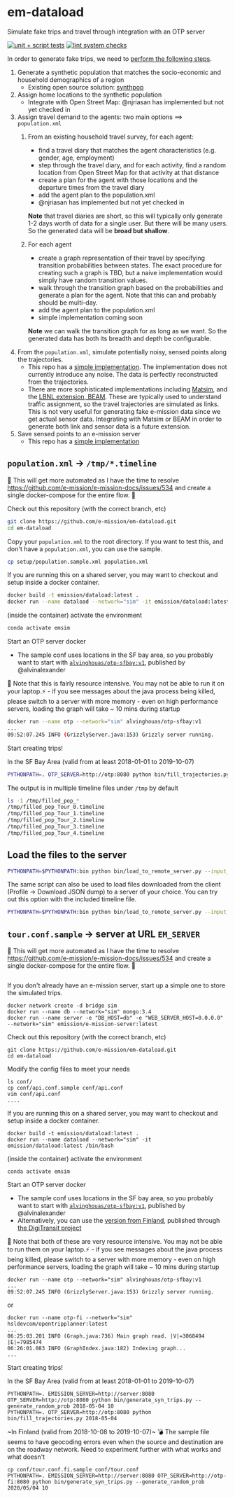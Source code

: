 # em-dataload
Simulate fake trips and travel through integration with an OTP server

[![unit + script tests](https://github.com/e-mission/em-simulation/workflows/unit%20+%20script%20tests/badge.svg)](https://github.com/e-mission/em-dataload/actions?query=workflow%3A%22unit+%2B+script+tests%22)
[![lint system checks](https://github.com/e-mission/em-simulation/workflows/lint%20system%20checks/badge.svg)](https://github.com/e-mission/em-dataload/actions?query=workflow%3A%22lint+system+checks%22)

In order to generate fake trips, we need to [perform the following steps](https://www.simunto.com/matsim/tutorials/eifer2019/slides_day2.pdf).
1. Generate a synthetic population that matches the socio-economic and
household demographics of a region
    - Existing open source solution: [synthpop](https://github.com/LBNL-UCB-STI/synthpop)
1. Assign home locations to the synthetic population
    - Integrate with Open Street Map: @njriasan has implemented but not yet checked in
1. Assign travel demand to the agents: two main options ⟹  `population.xml`
    1. From an existing household travel survey, for each agent:
        - find a travel diary that matches the agent characteristics (e.g.
          gender, age, employment)
        - step through the travel diary, and for each activity, find a random
          location from Open Street Map for that activity at that distance
        - create a plan for the agent with those locations and the departure
          times from the travel diary
        - add the agent plan to the population.xml
        - @njriasan has implemented but not yet checked in

       **Note** that travel diaries are short, so this will typically only generate
       1-2 days worth of data for a single user. But there will be many users. So the
       generated data will be **broad but shallow**.


    1. For each agent
        - create a graph representation of their travel by specifying
          transition probabilities between states. The exact procedure for
          creating such a graph is TBD, but a naive implementation would simply have
          random transition values.
        - walk through the transition graph based on the probabilities and
          generate a plan for the agent. Note that this can and probably
          should be multi-day.
        - add the agent plan to the population.xml
        - simple implementation coming soon

       **Note** we can walk the transition graph for as long as we want. So the
       generated data has both its breadth and depth be configurable.
1. From the `population.xml`, simulate potentially noisy, sensed points along
    the trajectories.
    - This repo has a [simple implementation](). The implementation does not
      currently introduce any noise. The data is perfectly reconstructed from
      the trajectories.
    - There are more sophisticated implementations including [Matsim](), and
      the [LBNL extension, BEAM](). These are typically used to understand
      traffic assignment, so the travel trajectories are simulated as links. This is
      not very useful for generating fake e-mission data since we get actual sensor
      data. Integrating with Matsim or BEAM in order to generate both link and
      sensor data is a future extension.
1. Save sensed points to an e-mission server
    - This repo has a [simple implementation]()

## `population.xml` → `/tmp/*.timeline`

🚧 This will get more automated as I have the time to resolve
https://github.com/e-mission/e-mission-docs/issues/534 and create a single
docker-compose for the entire flow. 🚧

Check out this repository (with the correct branch, etc)

```bash
git clone https://github.com/e-mission/em-dataload.git
cd em-dataload
```

Copy your `population.xml` to the root directory. If you want to test this, and don't have a `population.xml`, you can use the sample.

```bash
cp setup/population.sample.xml population.xml
```

If you are running this on a shared server, you may want to checkout and setup
inside a docker container.

```bash
docker build -t emission/dataload:latest .
docker run --name dataload --network="sim" -it emission/dataload:latest /bin/bash
```

(inside the container) activate the environment

```bash
conda activate emsim
```

Start an OTP server docker
  - The sample conf uses locations in the SF bay area, so you probably want to start with [`alvinghouas/otp-sfbay:v1`](https://hub.docker.com/r/alvinghouas/otp-sfbay), published by @alvinalexander

🚨 Note that this is fairly resource intensive. You may not be able to run
it on your laptop.⚡
    - if you see messages about the java process being killed, please switch to a server with more memory
    - even on high performance servers, loading the graph will take ~ 10 mins during startup

```bash
docker run --name otp --network="sim" alvinghouas/otp-sfbay:v1
...
09:52:07.245 INFO (GrizzlyServer.java:153) Grizzly server running.
```

Start creating trips!

In the SF Bay Area (valid from at least 2018-01-01 to 2019-10-07)
```bash
PYTHONPATH=. OTP_SERVER=http://otp:8080 python bin/fill_trajectories.py 2018-05-04
```

The output is in multiple timeline files under `/tmp` by default

```bash
ls -1 /tmp/filled_pop_*
/tmp/filled_pop_Tour_0.timeline
/tmp/filled_pop_Tour_1.timeline
/tmp/filled_pop_Tour_2.timeline
/tmp/filled_pop_Tour_3.timeline
/tmp/filled_pop_Tour_4.timeline
```

## Load the files to the server

```bash
PYTHONPATH=$PYTHONPATH:bin python bin/load_to_remote_server.py --input_prefix /tmp/filled_pop_ http://server:8080
```

The same script can also be used to load files downloaded from the client (Profile -> Download JSON dump) to a server of your choice. You can try out this option with the included timeline file.

```bash
PYTHONPATH=$PYTHONPATH:bin python bin/load_to_remote_server.py --input_file setup/shankari_2015-07-22.timeline http://server:8080
```

## `tour.conf.sample` → server at URL `EM_SERVER`  ##

🚧 This will get more automated as I have the time to resolve
https://github.com/e-mission/e-mission-docs/issues/534 and create a single
docker-compose for the entire flow. 🚧

```
```

If you don't already have an e-mission server, start up a simple one to store
the simulated trips.

```
docker network create -d bridge sim
docker run --name db --network="sim" mongo:3.4
docker run --name server -e "DB_HOST=db" -e "WEB_SERVER_HOST=0.0.0.0" --network="sim" emission/e-mission-server:latest
```

Check out this repository (with the correct branch, etc)

```
git clone https://github.com/e-mission/em-dataload.git
cd em-dataload
```

Modify the config files to meet your needs

```
ls conf/
cp conf/api.conf.sample conf/api.conf
vim conf/api.conf
....
```

If you are running this on a shared server, you may want to checkout and setup
inside a docker container.

```
docker build -t emission/dataload:latest .
docker run --name dataload --network="sim" -it emission/dataload:latest /bin/bash
```

(inside the container) activate the environment

```
conda activate emsim
```

Start an OTP server docker
  - The sample conf uses locations in the SF bay area, so you probably want to start with [`alvinghouas/otp-sfbay:v1`](https://hub.docker.com/r/alvinghouas/otp-sfbay), published by @alvinalexander
  - Alternatively, you can use the [version from Finland](https://hub.docker.com/r/hsldevcom/opentripplanner), published through [the DigiTransit project](https://github.com/HSLdevcom/digitransit)

🚨 Note that both of these are very resource intensive. You may not be able to run
them on your laptop.⚡
    - if you see messages about the java process being killed, please switch to a server with more memory
    - even on high performance servers, loading the graph will take ~ 10 mins during startup

```
docker run --name otp --network="sim" alvinghouas/otp-sfbay:v1
...
09:52:07.245 INFO (GrizzlyServer.java:153) Grizzly server running.
```

or

```
docker run --name otp-fi --network="sim" hsldevcom/opentripplanner:latest
...
06:25:03.201 INFO (Graph.java:736) Main graph read. |V|=3068494 |E|=7985474
06:26:01.083 INFO (GraphIndex.java:182) Indexing graph...
...

```

Start creating trips!

In the SF Bay Area (valid from at least 2018-01-01 to 2019-10-07)
```
PYTHONPATH=. EMISSION_SERVER=http://server:8080 OTP_SERVER=http://otp:8080 python bin/generate_syn_trips.py --generate_random_prob 2018-05-04 10
PYTHONPATH=. OTP_SERVER=http://otp:8080 python bin/fill_trajectories.py 2018-05-04
```


~In Finland (valid from 2018-10-08 to 2019-10-07)~ 💣 The sample file seems to
have geocoding errors even when the source and destination are on the roadway
network. Need to experiment further with what works and what doesn't

```
cp conf/tour.conf.fi.sample conf/tour.conf
PYTHONPATH=. EMISSION_SERVER=http://server:8080 OTP_SERVER=http://otp-fi:8080 python bin/generate_syn_trips.py --generate_random_prob 2020/05/04 10
```

